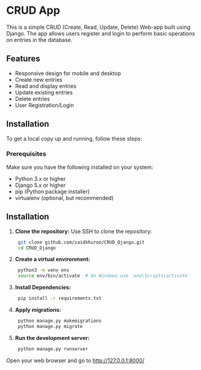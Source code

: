 # CRUD App
This is a simple CRUD (Create, Read, Update, Delete) Web-app built using Django. The app allows users register and login to perform basic operations on entries in the database.

## Features
- Responsive design for mobile and desktop
- Create new entries
- Read and display entries
- Update existing entries
- Delete entries
- User Registration/Login

<!-- ## Demo -->

<!-- You can see a live demo of the portfolio [here](http://example.com). -->

## Installation

To get a local copy up and running, follow these steps:

### Prerequisites

Make sure you have the following installed on your system:

- Python 3.x or higher
- Django 5.x or higher
- pip (Python package installer)
- virtualenv (optional, but recommended)



## Installation

1. **Clone the repository:**
Use SSH to clone the repository:
   ```bash 
    git clone github.com/zaidkhuroo/CRUD_Django.git
    cd CRUD_Django
   
2. **Create a virtual environment:**
   ```bash
    python3 -m venv env
    source env/bin/activate  # On Windows use `env\Scripts\activate`

3. **Install Dependencies:**
   ```bash
    pip install -r requirements.txt
   
4. **Apply migrations:**
   ```bash
    python manage.py makemigrations
    python manage.py migrate

5. **Run the development server:**
   ```bash
    python manage.py runserver

Open your web browser and go to http://127.0.0.1:8000/
